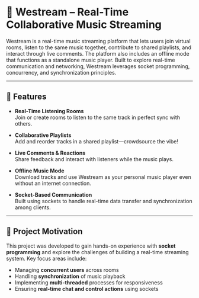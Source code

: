 # 🎵 Westream – Real-Time Collaborative Music Streaming

Westream is a real-time music streaming platform that lets users join virtual rooms, listen to the same music together, contribute to shared playlists, and interact through live comments. The platform also includes an offline mode that functions as a standalone music player. Built to explore real-time communication and networking, Westream leverages socket programming, concurrency, and synchronization principles.

---

## 🚀 Features

- **Real-Time Listening Rooms**  
  Join or create rooms to listen to the same track in perfect sync with others.

- **Collaborative Playlists**  
  Add and reorder tracks in a shared playlist—crowdsource the vibe!

- **Live Comments & Reactions**  
  Share feedback and interact with listeners while the music plays.

- **Offline Music Mode**  
  Download tracks and use Westream as your personal music player even without an internet connection.

- **Socket-Based Communication**  
  Built using sockets to handle real-time data transfer and synchronization among clients.

---

## 🧠 Project Motivation

This project was developed to gain hands-on experience with **socket programming** and explore the challenges of building a real-time streaming system. Key focus areas include:

- Managing **concurrent users** across rooms
- Handling **synchronization** of music playback
- Implementing **multi-threaded** processes for responsiveness
- Ensuring **real-time chat and control actions** using sockets

